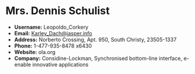 # Mrs. Dennis Schulist
- **Username:** Leopoldo_Corkery
- **Email:** Karley_Dach@jasper.info
- **Address:** Norberto Crossing, Apt. 950, South Christy, 23505-1337
- **Phone:** 1-477-935-8478 x6430
- **Website:** ola.org
- **Company:** Considine-Lockman, Synchronised bottom-line interface, e-enable innovative applications